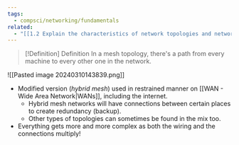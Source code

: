```yaml
---
tags:
  - compsci/networking/fundamentals
related:
  - "[[1.2 Explain the characteristics of network topologies and network types]]"
---
```



> [!Definition] Definition
> In a mesh topology, there's a path from every machine to every other one in the network. 

![[Pasted image 20240310143839.png]]

- Modified version (*hybrid mesh*) used in restrained manner on [[WAN - Wide Area Network|WANs]], including the internet.
	- Hybrid mesh networks will have connections between certain places to create redundancy (backup). 
	- Other types of topologies can sometimes be found in the mix too.
- Everything gets more and more complex as both the wiring and the connections multiply!
